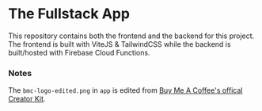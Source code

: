 # The Fullstack App

This repository contains both the frontend and the backend for this project. The frontend is built with ViteJS & TailwindCSS while the backend is built/hosted with Firebase Cloud Functions.

### Notes

The `bmc-logo-edited.png` in `app` is edited from [Buy Me A Coffee's offical Creator Kit](https://www.buymeacoffee.com/button-and-graphics).